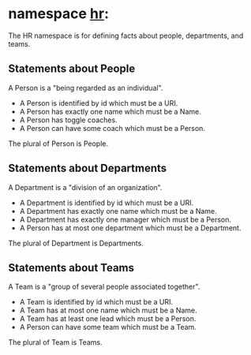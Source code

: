 # namespace [hr](https://type.link.model.tools/ns/tlm-sample-hr/):

The HR namespace is for defining facts about people, departments, and teams. 

## Statements about People
A Person is a "being regarded as an individual".

* A Person is identified by id which must be a URI.
* A Person has exactly one name which must be a Name.
* A Person has toggle coaches.
* A Person can have some coach which must be a Person.

The plural of Person is People.

## Statements about Departments
A Department is a "division of an organization".

* A Department is identified by id which must be a URI.
* A Department has exactly one name which must be a Name.
* A Department has exactly one manager which must be a Person.
* A Person has at most one department which must be a Department.

The plural of Department is Departments.

## Statements about Teams
A Team is a "group of several people associated together".

* A Team is identified by id which must be a URI.
* A Team has at most one name which must be a Name.
* A Team has at least one lead which must be a Person.
* A Person can have some team which must be a Team.

The plural of Team is Teams.
